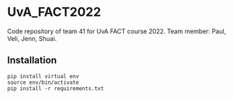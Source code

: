 # UvA_FACT2022
Code repository of team 41 for UvA FACT course 2022. Team member: Paul, Veli, Jenn, Shuai.

## Installation

```
pip install virtual env
source env/bin/activate
pip install -r requirements.txt
```
